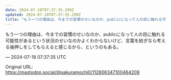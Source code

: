 ```yaml
---
date: 2024-07-18T07:37:35.299Z
updated: 2024-07-18T07:37:35.299Z
title: "もう一つの理由は、今までの習慣のせいなのか、publicになって人の目に触れる可[...]"
---
```


<p>もう一つの理由は、今までの習慣のせいなのか、publicになって人の目に触れる可能性があるという状況のせいなのかよくわからないけど、言葉を紡ぎなら考える後押しをしてもらえると感じるから、というのもある。</p>

&mdash; 2024-07-18 07:37:35 UTC

Original URL: https://mastodon.social/@sakuramochi0/112806347100464209
